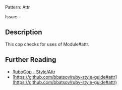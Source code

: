 Pattern: Attr

Issue: -

## Description

This cop checks for uses of Module#attr.

## Further Reading

* [RuboCop - Style/Attr](https://rubocop.readthedocs.io/en/latest/cops_style/#styleattr)
* [https://github.com/bbatsov/ruby-style-guide#attr](https://github.com/bbatsov/ruby-style-guide#attr)
